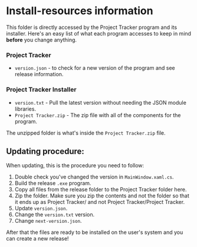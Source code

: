 # Install-resources information
This folder is directly accessed by the Project Tracker program and its installer.
Here's an easy list of what each program accesses to keep in mind **before** you
change anything.

### Project Tracker
* `version.json` - to check for a new version of the program and see release information.

### Project Tracker Installer
* `version.txt` - Pull the latest version without needing the JSON module libraries.
* `Project Tracker.zip` - The zip file with all of the components for the program.

The unzipped folder is what's inside the `Project Tracker.zip` file.
## Updating procedure:
When updating, this is the procedure you need to follow:

1. Double check you've changed the version in `MainWindow.xaml.cs`.
2. Build the release `.exe` program.
3. Copy all files from the release folder to the Project Tracker folder here.
4. Zip the folder. Make sure you zip the contents and not the folder so that it ends up as Project Tracker/ and not Project Tracker/Project Tracker.
5. Update `version.json`.
6. Change the `version.txt` version.
7. Change `next-version.json`.

After that the files are ready to be installed on the user's system and you can create a 
new release!
